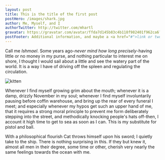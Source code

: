 ```yaml
---
layout: post
title: This is the title of the first post
postHero: /images/shark.jpg
author: Me, Myself, and I
authorTwitter: http://twitter.com/mhartl
gravatar: https://gravatar.com/avatar/ffda7d145b83c4b118f982401f962ca6?=150
postFooter: Additional information, and maybe a <a href="#">link or two </a>
---
```


Call me *Ishmael*. Some years ago-*never mind how long precisely*-having little or no money in my purse, and nothing particular to interest me on shore, I thought I would sail about a little and see the watery part of the world. It is a way I have of driving off the spleen and regulating the circulation.

<img class="pull-left" src="http://placekitten.com/g/400/200" alt="kitten">

Whenever I find myself growing grim about the mouth; whenever it is a damp, drizzly November in my soul; whenever I find myself involuntarily pausing before coffin warehouse, and bring up the rear of every funeral I meet; and especially whenever my hypos get such an upper hand of me, that it requires a strong moral principle to prevent me form deliberately stepping into the street, and methodically knocking people's hats off-then, I account it high time to get to sea as soon as I can. This is my substitute for pistol and ball.

With a philosophical flourish Cat throws himself upon his sword; I quietly take to the ship. There is nothing surprising in this. If they but knew it, almost all men in their degree, some time or other, cherish very nearly the same feelings towards the ocean with me.
